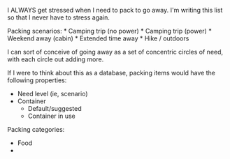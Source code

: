 I ALWAYS get stressed when I need to pack to go away. I'm writing this list so that I never have to stress again.   

Packing scenarios:
    * Camping trip (no power)
    * Camping trip (power)
    * Weekend away (cabin)
    * Extended time away
    * Hike / outdoors  

I can sort of conceive of going away as a set of concentric circles of need, with each circle out adding more. 

If I were to think about this as a database, packing items would have the following properties:
* Need level (ie, scenario)
* Container
  * Default/suggested
  * Container in use

Packing categories:
* Food
* 